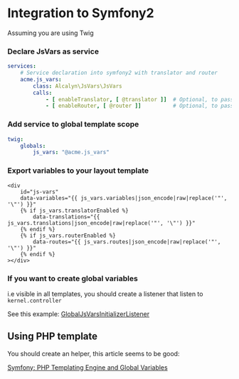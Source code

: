 # Integration to Symfony2

Assuming you are using Twig


### Declare JsVars as service

``` yml
services:
    # Service declaration into symfony2 with translator and router
    acme.js_vars:
        class: Alcalyn\JsVars\JsVars
        calls:
            - [ enableTranslator, [ @translator ]]  # Optional, to pass translations
            - [ enableRouter, [ @router ]]          # Optional, to pass urls
```


### Add service to global template scope

``` yml
twig:
    globals:
        js_vars: "@acme.js_vars"
```


### Export variables to your layout template

``` twig
<div
    id="js-vars"
    data-variables="{{ js_vars.variables|json_encode|raw|replace('"', '\"') }}"
    {% if js_vars.translatorEnabled %}
        data-translations="{{ js_vars.translations|json_encode|raw|replace('"', '\"') }}"
    {% endif %}
    {% if js_vars.routerEnabled %}
        data-routes="{{ js_vars.routes|json_encode|raw|replace('"', '\"') }}"
    {% endif %}
></div>
```


### If you want to create global variables

i.e visible in all templates, you should create a listener that listen to `kernel.controller`

See this example: [GlobalJsVarsInitializerListener](../examples/GlobalJsVarsInitializerListener.php)


## Using PHP template

You should create an helper, this article seems to be good:

[Symfony: PHP Templating Engine and Global Variables](https://tobymackenzie.wordpress.com/2012/04/26/symfony-php-templating-engine-and-global-variables/)
